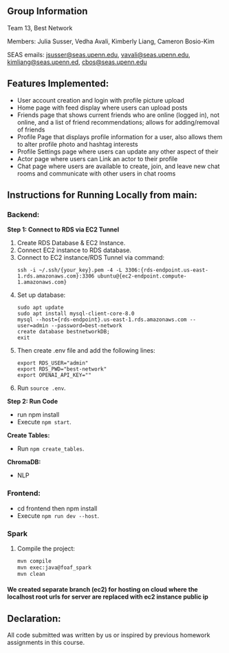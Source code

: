## Group Information
Team 13, Best Network

Members: Julia Susser, Vedha Avali, Kimberly Liang, Cameron Bosio-Kim

SEAS emails: jsusser@seas.upenn.edu, vavali@seas.upenn.edu, kimliang@seas.upenn.ed, cbos@seas.upenn.edu

## Features Implemented:
* User account creation and login with profile picture upload
* Home page with feed display where users can upload posts
* Friends page that shows current friends who are online (logged in), not online, and a list of friend recommendations; allows for adding/removal of friends
* Profile Page that displays profile information for a user, also allows them to alter profile photo and hashtag interests
* Profile Settings page where users can update any other aspect of their 
* Actor page where users can Link an actor to their profile
* Chat page where users are available to create, join, and leave new chat rooms and communicate with other users in chat rooms

## Instructions for Running Locally from main:

### Backend:

**Step 1: Connect to RDS via EC2 Tunnel**
1. Create RDS Database & EC2 Instance.
2. Connect EC2 instance to RDS database.
3. Connect to EC2 instance/RDS Tunnel via command: 
   ```
   ssh -i ~/.ssh/{your_key}.pem -4 -L 3306:{rds-endpoint.us-east-1.rds.amazonaws.com}:3306 ubuntu@{ec2-endpoint.compute-1.amazonaws.com}
   ```
4. Set up database:
   ```
   sudo apt update
   sudo apt install mysql-client-core-8.0
   mysql --host={rds-endpoint}.us-east-1.rds.amazonaws.com --user=admin --password=best-network
   create database bestnetworkDB;
   exit
   ```
5. Then create .env file and add the following lines:
   ```
   export RDS_USER="admin"
   export RDS_PWD="best-network"
   export OPENAI_API_KEY=""
   ```
6. Run `source .env`.

**Step 2: Run Code**
- run npm install
- Execute `npm start`.

**Create Tables:**
- Run `npm create_tables`.

**ChromaDB:**
- NLP

### Frontend:
- cd frontend then npm install
- Execute `npm run dev --host`.

### Spark
1. Compile the project:
   ```bash
   mvn compile
   mvn exec:java@foaf_spark
   mvn clean
    ```

#### We created separate branch (ec2) for hosting on cloud where the localhost root urls for server are replaced with ec2 instance public ip

## Declaration:
All code submitted was written by us or inspired by previous homework assignments in this course. 
